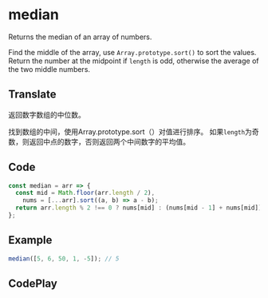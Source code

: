 # median

Returns the median of an array of numbers.

Find the middle of the array, use `Array.prototype.sort()` to sort the values.
Return the number at the midpoint if `length` is odd, otherwise the average of the two middle numbers.

## Translate

返回数字数组的中位数。

找到数组的中间，使用Array.prototype.sort（）对值进行排序。
如果`length`为奇数，则返回中点的数字，否则返回两个中间数字的平均值。

## Code

```js
const median = arr => {
  const mid = Math.floor(arr.length / 2),
    nums = [...arr].sort((a, b) => a - b);
  return arr.length % 2 !== 0 ? nums[mid] : (nums[mid - 1] + nums[mid]) / 2;
};
```

## Example

```js
median([5, 6, 50, 1, -5]); // 5
```

## CodePlay

<template>
  <code-play codeplay-id="" />
</template>
